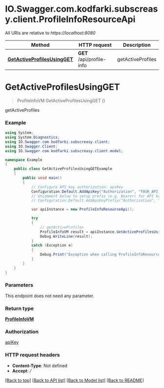 # IO.Swagger.com.kodfarki.subscreasy.client.ProfileInfoResourceApi

All URIs are relative to *https://localhost:8080*

Method | HTTP request | Description
------------- | ------------- | -------------
[**GetActiveProfilesUsingGET**](ProfileInfoResourceApi.md#getactiveprofilesusingget) | **GET** /api/profile-info | getActiveProfiles


<a name="getactiveprofilesusingget"></a>
# **GetActiveProfilesUsingGET**
> ProfileInfoVM GetActiveProfilesUsingGET ()

getActiveProfiles

### Example
```csharp
using System;
using System.Diagnostics;
using IO.Swagger.com.kodfarki.subscreasy.client;
using IO.Swagger.Client;
using IO.Swagger.com.kodfarki.subscreasy.client.model;

namespace Example
{
    public class GetActiveProfilesUsingGETExample
    {
        public void main()
        {
            // Configure API key authorization: apiKey
            Configuration.Default.AddApiKey("Authorization", "YOUR_API_KEY");
            // Uncomment below to setup prefix (e.g. Bearer) for API key, if needed
            // Configuration.Default.AddApiKeyPrefix("Authorization", "Bearer");

            var apiInstance = new ProfileInfoResourceApi();

            try
            {
                // getActiveProfiles
                ProfileInfoVM result = apiInstance.GetActiveProfilesUsingGET();
                Debug.WriteLine(result);
            }
            catch (Exception e)
            {
                Debug.Print("Exception when calling ProfileInfoResourceApi.GetActiveProfilesUsingGET: " + e.Message );
            }
        }
    }
}
```

### Parameters
This endpoint does not need any parameter.

### Return type

[**ProfileInfoVM**](ProfileInfoVM.md)

### Authorization

[apiKey](../README.md#apiKey)

### HTTP request headers

 - **Content-Type**: Not defined
 - **Accept**: */*

[[Back to top]](#) [[Back to API list]](../README.md#documentation-for-api-endpoints) [[Back to Model list]](../README.md#documentation-for-models) [[Back to README]](../README.md)

